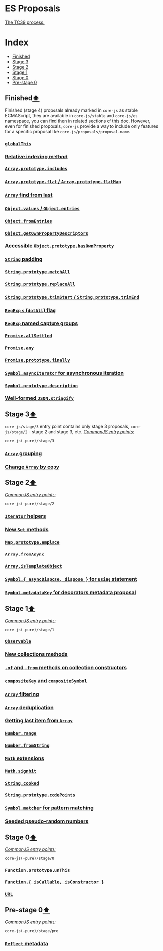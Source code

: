 # ES Proposals
[The TC39 process.](https://tc39.github.io/process-document/)

# Index
- [Finished](#finished)
- [Stage 3](#stage-3)
- [Stage 2](#stage-2)
- [Stage 1](#stage-1)
- [Stage 0](#stage-0)
- [Pre-stage 0](#pre-stage-0)

## Finished[⬆](#index)
Finished (stage 4) proposals already marked in `core-js` as stable ECMAScript, they are available in `core-js/stable` and `core-js/es` namespace, you can find then in related sections of this doc. However, even for finished proposals, `core-js` provide a way to include only features for a specific proposal like `core-js/proposals/proposal-name`.
### [`globalThis`](global-this.md)
### [Relative indexing method](relative-indexing-method.md)
### [`Array.prototype.includes`](array-includes.md)
### [`Array.prototype.flat` / `Array.prototype.flatMap`](array-flat-map.md)
### [`Array` find from last](array-find-from-last.md)
### [`Object.values` / `Object.entries`](object-values-entries.md)
### [`Object.fromEntries`](object-from-entries.md)
### [`Object.getOwnPropertyDescriptors`](object-getownpropertydescriptors.md)
### [Accessible `Object.prototype.hasOwnProperty`](accessible-object-hasownproperty.md)
### [`String` padding](string-padding.md)
### [`String.prototype.matchAll`](string-match-all.md)
### [`String.prototype.replaceAll`](string-replace-all.md)
### [`String.prototype.trimStart` / `String.prototype.trimEnd`](string-left-right-trim.md)
### [`RegExp` `s` (`dotAll`) flag](regexp-dotall-flag.md)
### [`RegExp` named capture groups](regexp-named-groups.md)
### [`Promise.allSettled`](promise-all-settled.md)
### [`Promise.any`](promise-any.md)
### [`Promise.prototype.finally`](promise-finally.md)
### [`Symbol.asyncIterator` for asynchronous iteration](async-iteration.md)
### [`Symbol.prototype.description`](symbol-description.md)
### [Well-formed `JSON.stringify`](well-formed-stringify.md)

## Stage 3[⬆](#index)
`core-js/stage/3` entry point contains only stage 3 proposals, `core-js/stage/2` - stage 2 and stage 3, etc.
[*CommonJS entry points:*](/docs/usage.md#commonjs-api)
```
core-js(-pure)/stage/3
```
### [`Array` grouping](array-grouping.md)
### [Change `Array` by copy](change-array-by-copy.md)

## Stage 2[⬆](#index)
[*CommonJS entry points:*](/docs/usage.md#commonjs-api)
```
core-js(-pure)/stage/2
```
### [`Iterator` helpers](iterator-helpers.md)
### [New `Set` methods](set-methods.md)
### [`Map.prototype.emplace`](map-upsert.md)
### [`Array.fromAsync`](array-from-async.md)
### [`Array.isTemplateObject`](array-is-template-object.md)
### [`Symbol.{ asyncDispose, dispose }` for `using` statement](using-statement.md)
### [`Symbol.metadataKey` for decorators metadata proposal](decorator-metadata.md)

## Stage 1[⬆](#index)
[*CommonJS entry points:*](/docs/usage.md#commonjs-api)
```
core-js(-pure)/stage/1
```
### [`Observable`](observable.md)
### [New collections methods](collection-methods.md)
### [`.of` and `.from` methods on collection constructors](collection-of-from.md)
### [`compositeKey` and `compositeSymbol`](keys-composition.md)
### [`Array` filtering](array-filtering.md)
### [`Array` deduplication](array-unique.md)
### [Getting last item from `Array`](array-find-from-last.md)
### [`Number.range`](number-range.md)
### [`Number.fromString`](number-from-string.md)
### [`Math` extensions](math-extensions.md)
### [`Math.signbit`](math-signbit.md)
### [`String.cooked`](string-cooked.md)
### [`String.prototype.codePoints`](string-code-points.md)
### [`Symbol.matcher` for pattern matching](pattern-matching.md)
### [Seeded pseudo-random numbers](seeded-random.md)

## Stage 0[⬆](#index)
[*CommonJS entry points:*](/docs/usage.md#commonjs-api)
```
core-js(-pure)/stage/0
```
### [`Function.prototype.unThis`](function-un-this.md)
### [`Function.{ isCallable, isConstructor }`](function-is-callable-is-constructor.md)
### [`URL`](url.md)

## Pre-stage 0[⬆](#index)
[*CommonJS entry points:*](/docs/usage.md#commonjs-api)
```
core-js(-pure)/stage/pre
```
### [`Reflect` metadata](reflect-metadata.md)
